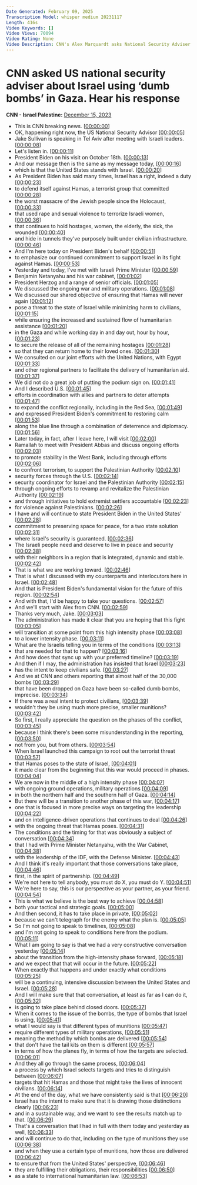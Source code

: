 ```yaml
---
Date Generated: February 09, 2025
Transcription Model: whisper medium 20231117
Length: 416s
Video Keywords: []
Video Views: 70094
Video Rating: None
Video Description: CNN's Alex Marquardt asks National Security Adviser Jake Sullivan about Israel using "dumb bombs" in Gaza and what the United States' stance is on this. #israel #gaza #CNN #News
---
```


# CNN asked US national security adviser about Israel using ‘dumb bombs’ in Gaza. Hear his response
**CNN - Israel Palestine:** [December 15, 2023](https://www.youtube.com/watch?v=GzmRMgqWLiI)
*  This is CNN breaking news. [[00:00:00](https://www.youtube.com/watch?v=GzmRMgqWLiI&t=0.0s)]
*  OK, happening right now, the US National Security Advisor [[00:00:05](https://www.youtube.com/watch?v=GzmRMgqWLiI&t=5.4s)]
*  Jake Sullivan is speaking in Tel Aviv after meeting with Israeli leaders. [[00:00:08](https://www.youtube.com/watch?v=GzmRMgqWLiI&t=8.2s)]
*  Let's listen in. [[00:00:11](https://www.youtube.com/watch?v=GzmRMgqWLiI&t=11.84s)]
*  President Biden on his visit on October 18th. [[00:00:13](https://www.youtube.com/watch?v=GzmRMgqWLiI&t=13.040000000000001s)]
*  And our message then is the same as my message today, [[00:00:16](https://www.youtube.com/watch?v=GzmRMgqWLiI&t=16.8s)]
*  which is that the United States stands with Israel. [[00:00:20](https://www.youtube.com/watch?v=GzmRMgqWLiI&t=20.52s)]
*  As President Biden has said many times, Israel has a right, indeed a duty [[00:00:23](https://www.youtube.com/watch?v=GzmRMgqWLiI&t=23.84s)]
*  to defend itself against Hamas, a terrorist group that committed [[00:00:28](https://www.youtube.com/watch?v=GzmRMgqWLiI&t=28.16s)]
*  the worst massacre of the Jewish people since the Holocaust, [[00:00:33](https://www.youtube.com/watch?v=GzmRMgqWLiI&t=33.0s)]
*  that used rape and sexual violence to terrorize Israeli women, [[00:00:36](https://www.youtube.com/watch?v=GzmRMgqWLiI&t=36.480000000000004s)]
*  that continues to hold hostages, women, the elderly, the sick, the wounded [[00:00:40](https://www.youtube.com/watch?v=GzmRMgqWLiI&t=40.68s)]
*  and hide in tunnels they've purposely built under civilian infrastructure. [[00:00:46](https://www.youtube.com/watch?v=GzmRMgqWLiI&t=46.400000000000006s)]
*  And I'm here today on President Biden's behalf [[00:00:51](https://www.youtube.com/watch?v=GzmRMgqWLiI&t=51.24s)]
*  to emphasize our continued commitment to support Israel in its fight against Hamas. [[00:00:53](https://www.youtube.com/watch?v=GzmRMgqWLiI&t=53.919999999999995s)]
*  Yesterday and today, I've met with Israeli Prime Minister [[00:00:59](https://www.youtube.com/watch?v=GzmRMgqWLiI&t=59.68s)]
*  Benjamin Netanyahu and his war cabinet, [[00:01:02](https://www.youtube.com/watch?v=GzmRMgqWLiI&t=62.72s)]
*  President Herzog and a range of senior officials. [[00:01:05](https://www.youtube.com/watch?v=GzmRMgqWLiI&t=65.6s)]
*  We discussed the ongoing war and military operations. [[00:01:08](https://www.youtube.com/watch?v=GzmRMgqWLiI&t=68.72s)]
*  We discussed our shared objective of ensuring that Hamas will never again [[00:01:12](https://www.youtube.com/watch?v=GzmRMgqWLiI&t=72.28s)]
*  pose a threat to the state of Israel while minimizing harm to civilians, [[00:01:15](https://www.youtube.com/watch?v=GzmRMgqWLiI&t=75.92s)]
*  while ensuring the increased and sustained flow of humanitarian assistance [[00:01:20](https://www.youtube.com/watch?v=GzmRMgqWLiI&t=80.08s)]
*  in the Gaza and while working day in and day out, hour by hour, [[00:01:23](https://www.youtube.com/watch?v=GzmRMgqWLiI&t=83.8s)]
*  to secure the release of all of the remaining hostages [[00:01:28](https://www.youtube.com/watch?v=GzmRMgqWLiI&t=88.32s)]
*  so that they can return home to their loved ones. [[00:01:30](https://www.youtube.com/watch?v=GzmRMgqWLiI&t=90.92s)]
*  We consulted on our joint efforts with the United Nations, with Egypt [[00:01:33](https://www.youtube.com/watch?v=GzmRMgqWLiI&t=93.8s)]
*  and other regional partners to facilitate the delivery of humanitarian aid. [[00:01:37](https://www.youtube.com/watch?v=GzmRMgqWLiI&t=97.03999999999999s)]
*  We did not do a great job of putting the podium sign on. [[00:01:41](https://www.youtube.com/watch?v=GzmRMgqWLiI&t=101.52s)]
*  And I described U.S. [[00:01:45](https://www.youtube.com/watch?v=GzmRMgqWLiI&t=105.84s)]
*  efforts in coordination with allies and partners to deter attempts [[00:01:47](https://www.youtube.com/watch?v=GzmRMgqWLiI&t=107.0s)]
*  to expand the conflict regionally, including in the Red Sea, [[00:01:49](https://www.youtube.com/watch?v=GzmRMgqWLiI&t=109.8s)]
*  and expressed President Biden's commitment to restoring calm [[00:01:53](https://www.youtube.com/watch?v=GzmRMgqWLiI&t=113.36s)]
*  along the blue line through a combination of deterrence and diplomacy. [[00:01:56](https://www.youtube.com/watch?v=GzmRMgqWLiI&t=116.08s)]
*  Later today, in fact, after I leave here, I will visit [[00:02:00](https://www.youtube.com/watch?v=GzmRMgqWLiI&t=120.75999999999999s)]
*  Ramallah to meet with President Abbas and discuss ongoing efforts [[00:02:03](https://www.youtube.com/watch?v=GzmRMgqWLiI&t=123.39999999999999s)]
*  to promote stability in the West Bank, including through efforts [[00:02:06](https://www.youtube.com/watch?v=GzmRMgqWLiI&t=126.92s)]
*  to confront terrorism, to support the Palestinian Authority [[00:02:10](https://www.youtube.com/watch?v=GzmRMgqWLiI&t=130.24s)]
*  security forces through the U.S. [[00:02:14](https://www.youtube.com/watch?v=GzmRMgqWLiI&t=134.0s)]
*  security coordinator for Israel and the Palestinian Authority [[00:02:15](https://www.youtube.com/watch?v=GzmRMgqWLiI&t=135.68s)]
*  through ongoing efforts to revamp and revitalize the Palestinian Authority [[00:02:19](https://www.youtube.com/watch?v=GzmRMgqWLiI&t=139.55999999999997s)]
*  and through initiatives to hold extremist settlers accountable [[00:02:23](https://www.youtube.com/watch?v=GzmRMgqWLiI&t=143.76s)]
*  for violence against Palestinians. [[00:02:26](https://www.youtube.com/watch?v=GzmRMgqWLiI&t=146.6s)]
*  I have and will continue to state President Biden in the United States' [[00:02:28](https://www.youtube.com/watch?v=GzmRMgqWLiI&t=148.92s)]
*  commitment to preserving space for peace, for a two state solution [[00:02:31](https://www.youtube.com/watch?v=GzmRMgqWLiI&t=151.95999999999998s)]
*  where Israel's security is guaranteed. [[00:02:36](https://www.youtube.com/watch?v=GzmRMgqWLiI&t=156.35999999999999s)]
*  The Israeli people need and deserve to live in peace and security [[00:02:38](https://www.youtube.com/watch?v=GzmRMgqWLiI&t=158.95999999999998s)]
*  with their neighbors in a region that is integrated, dynamic and stable. [[00:02:42](https://www.youtube.com/watch?v=GzmRMgqWLiI&t=162.76s)]
*  That is what we are working toward. [[00:02:46](https://www.youtube.com/watch?v=GzmRMgqWLiI&t=166.92s)]
*  That is what I discussed with my counterparts and interlocutors here in Israel. [[00:02:48](https://www.youtube.com/watch?v=GzmRMgqWLiI&t=168.72s)]
*  And that is President Biden's fundamental vision for the future of this region. [[00:02:54](https://www.youtube.com/watch?v=GzmRMgqWLiI&t=174.2s)]
*  And with that, I'd be happy to take your questions. [[00:02:57](https://www.youtube.com/watch?v=GzmRMgqWLiI&t=177.92s)]
*  And we'll start with Alex from CNN. [[00:02:59](https://www.youtube.com/watch?v=GzmRMgqWLiI&t=179.8s)]
*  Thanks very much, Jake. [[00:03:03](https://www.youtube.com/watch?v=GzmRMgqWLiI&t=183.52s)]
*  The administration has made it clear that you are hoping that this fight [[00:03:05](https://www.youtube.com/watch?v=GzmRMgqWLiI&t=185.68s)]
*  will transition at some point from this high intensity phase [[00:03:08](https://www.youtube.com/watch?v=GzmRMgqWLiI&t=188.64s)]
*  to a lower intensity phase. [[00:03:11](https://www.youtube.com/watch?v=GzmRMgqWLiI&t=191.8s)]
*  What are the Israelis telling you in terms of the conditions [[00:03:13](https://www.youtube.com/watch?v=GzmRMgqWLiI&t=193.84s)]
*  that are needed for that to happen? [[00:03:16](https://www.youtube.com/watch?v=GzmRMgqWLiI&t=196.92s)]
*  And how does that sync up with your preferred timeline? [[00:03:19](https://www.youtube.com/watch?v=GzmRMgqWLiI&t=199.0s)]
*  And then if I may, the administration has insisted that Israel [[00:03:23](https://www.youtube.com/watch?v=GzmRMgqWLiI&t=203.39999999999998s)]
*  has the intent to keep civilians safe. [[00:03:27](https://www.youtube.com/watch?v=GzmRMgqWLiI&t=207.11999999999998s)]
*  And we at CNN and others reporting that almost half of the 30,000 bombs [[00:03:29](https://www.youtube.com/watch?v=GzmRMgqWLiI&t=209.16s)]
*  that have been dropped on Gaza have been so-called dumb bombs, imprecise. [[00:03:34](https://www.youtube.com/watch?v=GzmRMgqWLiI&t=214.39999999999998s)]
*  If there was a real intent to protect civilians, [[00:03:39](https://www.youtube.com/watch?v=GzmRMgqWLiI&t=219.72s)]
*  wouldn't they be using much more precise, smaller munitions? [[00:03:42](https://www.youtube.com/watch?v=GzmRMgqWLiI&t=222.23999999999998s)]
*  So first, I really appreciate the question on the phases of the conflict, [[00:03:45](https://www.youtube.com/watch?v=GzmRMgqWLiI&t=225.4s)]
*  because I think there's been some misunderstanding in the reporting, [[00:03:50](https://www.youtube.com/watch?v=GzmRMgqWLiI&t=230.08s)]
*  not from you, but from others. [[00:03:54](https://www.youtube.com/watch?v=GzmRMgqWLiI&t=234.24s)]
*  When Israel launched this campaign to root out the terrorist threat [[00:03:57](https://www.youtube.com/watch?v=GzmRMgqWLiI&t=237.0s)]
*  that Hamas poses to the state of Israel, [[00:04:01](https://www.youtube.com/watch?v=GzmRMgqWLiI&t=241.72s)]
*  it made clear from the beginning that this war would proceed in phases. [[00:04:04](https://www.youtube.com/watch?v=GzmRMgqWLiI&t=244.48000000000002s)]
*  We are now in the middle of a high intensity phase [[00:04:07](https://www.youtube.com/watch?v=GzmRMgqWLiI&t=247.36s)]
*  with ongoing ground operations, military operations [[00:04:09](https://www.youtube.com/watch?v=GzmRMgqWLiI&t=249.92000000000002s)]
*  in both the northern half and the southern half of Gaza. [[00:04:14](https://www.youtube.com/watch?v=GzmRMgqWLiI&t=254.32s)]
*  But there will be a transition to another phase of this war, [[00:04:17](https://www.youtube.com/watch?v=GzmRMgqWLiI&t=257.32s)]
*  one that is focused in more precise ways on targeting the leadership [[00:04:22](https://www.youtube.com/watch?v=GzmRMgqWLiI&t=262.32s)]
*  and on intelligence-driven operations that continues to deal [[00:04:26](https://www.youtube.com/watch?v=GzmRMgqWLiI&t=266.32s)]
*  with the ongoing threat that Hamas poses. [[00:04:31](https://www.youtube.com/watch?v=GzmRMgqWLiI&t=271.71999999999997s)]
*  The conditions and the timing for that was obviously a subject of conversation [[00:04:34](https://www.youtube.com/watch?v=GzmRMgqWLiI&t=274.71999999999997s)]
*  that I had with Prime Minister Netanyahu, with the War Cabinet, [[00:04:38](https://www.youtube.com/watch?v=GzmRMgqWLiI&t=278.52s)]
*  with the leadership of the IDF, with the Defense Minister. [[00:04:43](https://www.youtube.com/watch?v=GzmRMgqWLiI&t=283.71999999999997s)]
*  And I think it's really important that those conversations take place, [[00:04:46](https://www.youtube.com/watch?v=GzmRMgqWLiI&t=286.92s)]
*  first, in the spirit of partnership. [[00:04:49](https://www.youtube.com/watch?v=GzmRMgqWLiI&t=289.92s)]
*  We're not here to tell anybody, you must do X, you must do Y. [[00:04:51](https://www.youtube.com/watch?v=GzmRMgqWLiI&t=291.32s)]
*  We're here to say, this is our perspective as your partner, as your friend. [[00:04:54](https://www.youtube.com/watch?v=GzmRMgqWLiI&t=294.52s)]
*  This is what we believe is the best way to achieve [[00:04:58](https://www.youtube.com/watch?v=GzmRMgqWLiI&t=298.52s)]
*  both your tactical and strategic goals. [[00:05:00](https://www.youtube.com/watch?v=GzmRMgqWLiI&t=300.71999999999997s)]
*  And then second, it has to take place in private, [[00:05:02](https://www.youtube.com/watch?v=GzmRMgqWLiI&t=302.92s)]
*  because we can't telegraph for the enemy what the plan is. [[00:05:05](https://www.youtube.com/watch?v=GzmRMgqWLiI&t=305.12s)]
*  So I'm not going to speak to timelines, [[00:05:08](https://www.youtube.com/watch?v=GzmRMgqWLiI&t=308.52s)]
*  and I'm not going to speak to conditions here from the podium. [[00:05:11](https://www.youtube.com/watch?v=GzmRMgqWLiI&t=311.52s)]
*  What I am going to say is that we had a very constructive conversation yesterday [[00:05:14](https://www.youtube.com/watch?v=GzmRMgqWLiI&t=314.12s)]
*  about the transition from the high-intensity phase forward, [[00:05:18](https://www.youtube.com/watch?v=GzmRMgqWLiI&t=318.12s)]
*  and we expect that that will occur in the future. [[00:05:22](https://www.youtube.com/watch?v=GzmRMgqWLiI&t=322.12s)]
*  When exactly that happens and under exactly what conditions [[00:05:25](https://www.youtube.com/watch?v=GzmRMgqWLiI&t=325.32s)]
*  will be a continuing, intensive discussion between the United States and Israel. [[00:05:28](https://www.youtube.com/watch?v=GzmRMgqWLiI&t=328.71999999999997s)]
*  And I will make sure that that conversation, at least as far as I can do it, [[00:05:32](https://www.youtube.com/watch?v=GzmRMgqWLiI&t=332.52s)]
*  is going to take place behind closed doors. [[00:05:37](https://www.youtube.com/watch?v=GzmRMgqWLiI&t=337.71999999999997s)]
*  When it comes to the issue of the bombs, the type of bombs that Israel is using, [[00:05:41](https://www.youtube.com/watch?v=GzmRMgqWLiI&t=341.52s)]
*  what I would say is that different types of munitions [[00:05:47](https://www.youtube.com/watch?v=GzmRMgqWLiI&t=347.52s)]
*  require different types of military operations, [[00:05:51](https://www.youtube.com/watch?v=GzmRMgqWLiI&t=351.12s)]
*  meaning the method by which bombs are delivered [[00:05:54](https://www.youtube.com/watch?v=GzmRMgqWLiI&t=354.52s)]
*  that don't have the tail kits on them is different [[00:05:57](https://www.youtube.com/watch?v=GzmRMgqWLiI&t=357.71999999999997s)]
*  in terms of how the planes fly, in terms of how the targets are selected. [[00:06:01](https://www.youtube.com/watch?v=GzmRMgqWLiI&t=361.12s)]
*  And they all go through the same process, [[00:06:04](https://www.youtube.com/watch?v=GzmRMgqWLiI&t=364.71999999999997s)]
*  a process by which Israel selects targets and tries to distinguish between [[00:06:07](https://www.youtube.com/watch?v=GzmRMgqWLiI&t=367.12s)]
*  targets that hit Hamas and those that might take the lives of innocent civilians. [[00:06:14](https://www.youtube.com/watch?v=GzmRMgqWLiI&t=374.72s)]
*  At the end of the day, what we have consistently said is that [[00:06:20](https://www.youtube.com/watch?v=GzmRMgqWLiI&t=380.32s)]
*  Israel has the intent to make sure that it is drawing those distinctions clearly [[00:06:23](https://www.youtube.com/watch?v=GzmRMgqWLiI&t=383.12s)]
*  and in a sustainable way, and we want to see the results match up to that. [[00:06:29](https://www.youtube.com/watch?v=GzmRMgqWLiI&t=389.92s)]
*  That's a conversation that I had in full with them today and yesterday as well, [[00:06:33](https://www.youtube.com/watch?v=GzmRMgqWLiI&t=393.52s)]
*  and will continue to do that, including on the type of munitions they use [[00:06:38](https://www.youtube.com/watch?v=GzmRMgqWLiI&t=398.71999999999997s)]
*  and when they use a certain type of munitions, how those are delivered [[00:06:42](https://www.youtube.com/watch?v=GzmRMgqWLiI&t=402.52s)]
*  to ensure that from the United States' perspective, [[00:06:46](https://www.youtube.com/watch?v=GzmRMgqWLiI&t=406.52s)]
*  they are fulfilling their obligations, their responsibilities [[00:06:50](https://www.youtube.com/watch?v=GzmRMgqWLiI&t=410.32s)]
*  as a state to international humanitarian law. [[00:06:53](https://www.youtube.com/watch?v=GzmRMgqWLiI&t=413.71999999999997s)]
